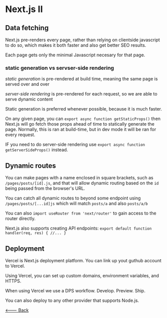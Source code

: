 # Next.js II

## Data fetching

Next.js pre-renders every page, rather than relying on clientside javascript to do so, which makes it both faster and also get better SEO results.

Each page gets only the minimal Javascript necesary for that page.

### static generation vs servser-side rendering

*static generation* is pre-rendered at build time, meaning the same page is served over and over

*server-side rendering* is pre-rendered for each request, so we are able to serve dynamic content

Static generation is preferred whenever possible, because it is much faster.

On any given page, you can `export async function getStaticProps()` then Next.js will go fetch those props ahead of time to statically generate the page. Normally, this is ran at build-time, but in dev mode it will be ran for every request.

IF you need to do server-side rendering use `export async function getServerSideProps()` instead.

## Dynamic routes

You can make pages with a name enclosed in square brackets, such as `/pages/posts/[id].js`, and that will allow dynamic routing based on the `id` being passed from the browser's URL.

You can catch all dynamic routes to beyond some endpoint using `/pages/posts/[...id]js` which will match `posts/a` and also `posts/a/b`

You can also `import useRouter from 'next/router'` to gain access to the router directly.

Next.js also supports creating API endpoints: `export default function handler(req, res) { //... }`

## Deployment

Vercel is Next.js deployment platform. You can link up yout guthub account to Vercel.

Using Vercel, you can set up custom domains, environment variables, and HTTPS.

When using Vercel we use a DPS workflow. Develop. Preview. Ship.

You can also deploy to any other provider that supports Node.js.

[<--- Back](../README.md)
